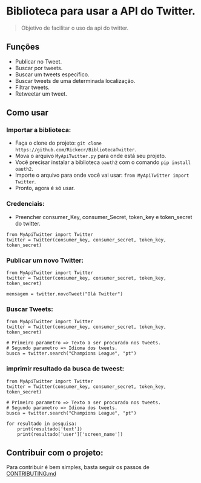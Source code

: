 # Biblioteca para usar a API do Twitter.
> Objetivo de facilitar o uso da api do twitter.

## Funções

* Publicar no Tweet.
* Buscar por tweets.
* Buscar um tweets específico.
* Buscar tweets de uma determinada localização.
* Filtrar tweets.
* Retweetar um tweet.

## Como usar

### Importar a biblioteca:

* Faça o clone do projeto: `git clone https://github.com/Rickecr/BibliotecaTwitter`.
* Mova o arquivo `MyApiTwitter.py` para onde está seu projeto.
* Você precisar instalar a biblioteca `oauth2` com o comando `pip install oauth2`. 
* Importe o arquivo para onde você vai usar: `from MyApiTwitter import Twitter`.
* Pronto, agora é só usar.

### Credenciais:

* Preencher consumer_Key, consumer_Secret, token_key e token_secret do twitter.
~~~~ 
from MyApiTwitter import Twitter
twitter = Twitter(consumer_key, consumer_secret, token_key, token_secret)

~~~~

### Publicar um novo Twitter:

~~~~
from MyApiTwitter import Twitter
twitter = Twitter(consumer_key, consumer_secret, token_key, token_secret)

mensagem = twitter.novoTweet("Olá Twitter")

~~~~

### Buscar Tweets:

~~~~
from MyApiTwitter import Twitter
twitter = Twitter(consumer_key, consumer_secret, token_key, token_secret)

# Primeiro parametro => Texto a ser procurado nos tweets.
# Segundo parametro => Idioma dos tweets.
busca = twitter.search("Champions League", "pt")

~~~~

### imprimir resultado da busca de tweest:

~~~~
from MyApiTwitter import Twitter
twitter = Twitter(consumer_key, consumer_secret, token_key, token_secret)

# Primeiro parametro => Texto a ser procurado nos tweets.
# Segundo parametro => Idioma dos tweets.
busca = twitter.search("Champions League", "pt")

for resultado in pesquisa:
    print(resultado['text'])
    print(resultado['user']['screen_name'])
~~~~

## Contribuir com o projeto:
Para contribuir é bem simples, basta seguir os passos de [CONTRIBUTING.md](https://github.com/Rickecr/BibliotecaTwitter/blob/master/CONTRIBUTING.md)
